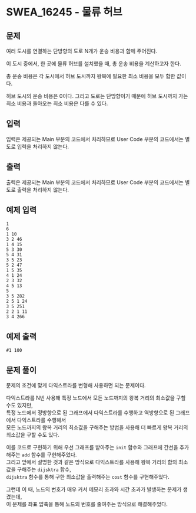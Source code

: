 # SWEA_16245 - 물류 허브

## 문제

여러 도시를 연결하는 단방향의 도로 N개가 운송 비용과 함께 주어진다.

이 도시 중에서, 한 곳에 물류 허브를 설치했을 때, 총 운송 비용을 계산하고자 한다.

총 운송 비용은 각 도시에서 허브 도시까지 왕복에 필요한 최소 비용을 모두 합한 값이다.

허브 도시의 운송 비용은 0이다. 그리고 도로는 단방향이기 때문에 허브 도시까지 가는 최소 비용과 돌아오는 최소 비용은 다를 수 있다.

## 입력

입력은 제공되는 Main 부분의 코드에서 처리하므로 User Code 부분의 코드에서는 별도로 입력을 처리하지 않는다.

## 출력

출력은 제공되는 Main 부분의 코드에서 처리하므로 User Code 부분의 코드에서는 별도로 출력을 처리하지 않는다.

## 예제 입력

```
1
6
1 10
3 2 46
1 4 15
5 3 30
5 4 31
3 5 23
5 2 47
1 5 35
4 1 24
2 3 32
4 5 13
5
3 5 282
2 5 1 24
3 5 251
2 2 1 11
3 4 266
```

## 예제 출력

```
#1 100
```

## 문제 풀이

문제의 조건에 맞게 다익스트라를 변형해 사용하면 되는 문제이다.

다익스트라를 N번 사용해 특정 노드에서 모든 노드까지의 왕복 거리의 최소값을 구할 수도 있지만,  
특정 노드에서 정방향으로 된 그래프에서 다익스트라를 수행하고 역방향으로 된 그래프에서 다익스트라를 수행해서  
모든 노드까지의 왕복 거리의 최소값을 구해주는 방법을 사용해 더 빠르게 왕복 거리의 최소값을 구할 수도 있다.

이를 코드로 구현하기 위해 우선 그래프를 받아주는 `init` 함수와 그래프에 간선을 추가해주는 `add` 함수를 구현해주었다.  
그리고 앞에서 설명한 것과 같은 방식으로 다익스트라를 사용해 왕복 거리의 합의 최소값을 구해주는 `dijsktra` 함수,  
`dijsktra` 함수를 통해 구한 최소값을 출력해주는 `cost` 함수를 구현해주었다.

그런데 이 때, 노드의 번호가 매우 커서 메모리 초과와 시간 초과가 발생하는 문제가 생겼는데,  
이 문제를 좌표 압축을 통해 노드의 번호를 줄여주는 방식으로 해결해주었다.
